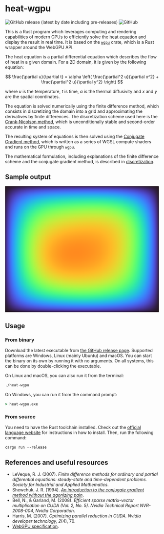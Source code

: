 # heat-wgpu

![GitHub release (latest by date including pre-releases)](https://img.shields.io/github/v/release/vini-fda/heat-wgpu?include_prereleases)
![GitHub](https://img.shields.io/github/license/vini-fda/heat-wgpu)

This is a Rust program which leverages computing and rendering capabilities of modern GPUs to efficiently solve the [heat equation](https://en.wikipedia.org/wiki/Heat_equation) and display the result in real time. It is based on the [`wgpu`](https://lib.rs/crates/wgpu) crate, which is a Rust wrapper around the WebGPU API.

The heat equation is a partial differential equation which describes the flow of heat in a given domain. For a 2D domain, it is given by the following equation:

$$ \frac{\partial u}{\partial t} = \alpha \left( \frac{\partial^2 u}{\partial x^2} + \frac{\partial^2 u}{\partial y^2} \right) $$

where $u$ is the temperature, $t$ is time, $\alpha$ is the thermal diffusivity and $x$ and $y$ are the spatial coordinates.

The equation is solved numerically using the finite difference method, which consists in discretizing the domain into a grid and approximating the derivatives by finite differences. The discretization scheme used here is the [Crank-Nicolson method](https://en.wikipedia.org/wiki/Crank%E2%80%93Nicolson_method), which is unconditionally stable and second-order accurate in time and space.

The resulting system of equations is then solved using the [Conjugate Gradient method](https://en.wikipedia.org/wiki/Conjugate_gradient_method), which is written as a series of WGSL compute shaders and runs on the GPU through `wgpu`.

The mathematical formulation, including explanations of the finite difference scheme and the conjugate gradient method, is described in [discretization](docs/discretization.md).

## Sample output

![Sample output](images/example.png)

## Usage

### From binary

Download the latest executable from [the GitHub release page](https://github.com/vini-fda/heat-wgpu/releases). Supported platforms are Windows, Linux (mainly Ubuntu) and macOS. You can start the binary on its own by running it with no arguments. On all systems, this can be done by double-clicking the executable.

On Linux and macOS, you can also run it from the terminal:

```bash
./heat-wgpu
```

On Windows, you can run it from the command prompt:

```cmd
> heat-wgpu.exe
```

### From source

You need to have the Rust toolchain installed. Check out the [official language website](https://www.rust-lang.org/) for instructions in how to install. Then, run the following command:

```shell
cargo run --release
```

## References and useful resources

- LeVeque, R. J. (2007). *Finite difference methods for ordinary and partial differential equations: steady-state and time-dependent problems. Society for Industrial and Applied Mathematics*.
- Shewchuk, J. R. (1994). [*An introduction to the conjugate gradient method without the agonizing pain*](https://www.cs.cmu.edu/~quake-papers/painless-conjugate-gradient.pdf).
- Bell, N., & Garland, M. (2008). *Efficient sparse matrix-vector multiplication on CUDA (Vol. 2, No. 5). Nvidia Technical Report NVR-2008-004, Nvidia Corporation*.
- Harris, M. (2007). *Optimizing parallel reduction in CUDA. Nvidia developer technology, 2*(4), 70.
- [WebGPU specification](https://gpuweb.github.io/gpuweb/).
